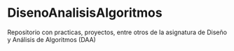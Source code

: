 # DisenoAnalisisAlgoritmos
Repositorio con practicas, proyectos, entre otros de la asignatura de Diseño y Análisis de Algoritmos (DAA)
